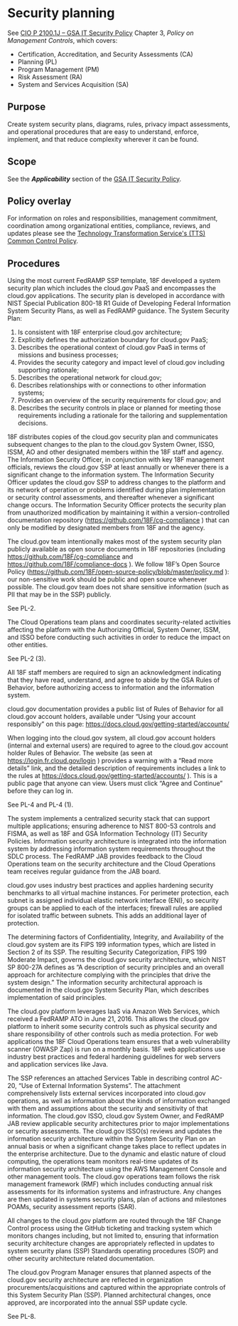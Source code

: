 # Security planning

See [CIO P 2100.1J – GSA IT Security Policy](http://www.gsa.gov/portal/mediaId/129634/fileName/CIO_21001J_CHGE_1_GSA_Information_Technology_(IT)_Security_Policy_(Posted_Version_4-28-2016).action) Chapter 3, _Policy on Management Controls_, which covers:

* Certification, Accreditation, and Security Assessments (CA)
* Planning (PL)
* Program Management (PM)
* Risk Assessment (RA)
* System and Services Acquisition (SA)

## Purpose

Create system security plans, diagrams, rules, privacy impact assessments, and operational procedures that are easy to understand, enforce, implement, and that reduce complexity wherever it can be found. 

## Scope

See the **_Applicability_** section of the [GSA IT Security Policy](http://www.gsa.gov/portal/mediaId/129634/fileName/CIO_21001J_CHGE_1_GSA_Information_Technology_(IT)_Security_Policy_(Posted_Version_4-28-2016).action).

## Policy overlay

For information on roles and responsibilities, management commitment, coordination among organizational entities, compliance, reviews, and updates please see the [Technology Transformation Service's (TTS) Common Control Policy](https://github.com/18F/compliance-docs/blob/master/TTS-Common-Control-Policy.md).

## Procedures

Using the most current FedRAMP SSP template, 18F developed a system security plan which includes the cloud.gov PaaS and encompasses the cloud.gov applications. The security plan is developed in accordance with NIST Special Publication 800-18 R1 Guide of Developing Federal Information System Security Plans, as well as FedRAMP guidance. The System Security Plan: 

1.	Is consistent with 18F enterprise cloud.gov architecture; 
2.	Explicitly defines the authorization boundary for cloud.gov PaaS; 
3.	Describes the operational context of cloud.gov PaaS in terms of missions and business processes; 
4.	Provides the security category and impact level of cloud.gov including supporting rationale; 
5.	Describes the operational network for cloud.gov; 
6.	Describes relationships with or connections to other information systems; 
7.	Provides an overview of the security requirements for cloud.gov; and 
8.	Describes the security controls in place or planned for meeting those requirements including a rationale for the tailoring and supplementation decisions. 

18F distributes copies of the cloud.gov security plan and communicates subsequent changes to the plan to the cloud.gov System Owner, ISSO, ISSM, AO and other designated members within the 18F staff and agency.
The Information Security Officer, in conjunction with key 18F management officials, reviews the cloud.gov SSP at least annually or whenever there is a significant change to the information system.
The Information Security Officer updates the cloud.gov SSP to address changes to the platform and its network of operation or problems identified during plan implementation or security control assessments, and thereafter whenever a significant change occurs. 
The Information Security Officer protects the security plan from unauthorized modification by maintaining it within a version-controlled documentation repository (https://github.com/18F/cg-compliance ) that can only be modified by designated members from 18F and the agency.

The cloud.gov team intentionally makes most of the system security plan publicly available as open source documents in 18F repositories (including https://github.com/18F/cg-compliance and https://github.com/18F/compliance-docs ). We follow 18F’s Open Source Policy (https://github.com/18F/open-source-policy/blob/master/policy.md ): our non-sensitive work should be public and open source whenever possible. The cloud.gov team does not share sensitive information (such as PII that may be in the SSP) publicly.

See PL-2.

The Cloud Operations team plans and coordinates security-related activities affecting the platform with the Authorizing Official, System Owner, ISSM, and ISSO before conducting such activities in order to reduce the impact on other entities.

See PL-2 (3).

All 18F staff members are required to sign an acknowledgment indicating that they have read, understand, and agree to abide by the GSA Rules of Behavior, before authorizing access to information and the information system.

cloud.gov documentation provides a public list of Rules of Behavior for all cloud.gov account holders, available under “Using your account responsibly” on this page: https://docs.cloud.gov/getting-started/accounts/

When logging into the cloud.gov system, all cloud.gov account holders (internal and external users) are required to agree to the cloud.gov account holder Rules of Behavior. The website (as seen at https://login.fr.cloud.gov/login ) provides a warning with a “Read more details” link, and the detailed description of requirements includes a link to the rules at https://docs.cloud.gov/getting-started/accounts/ ). This is a public page that anyone can view. Users must click “Agree and Continue” before they can log in.

See PL-4 and PL-4 (1).

The system implements a centralized security stack that can support multiple applications; ensuring adherence to NIST 800-53 controls and FISMA, as well as 18F and GSA Information Technology (IT) Security Policies. Information security architecture is integrated into the information system by addressing information system requirements throughout the SDLC process. The FedRAMP JAB provides feedback to the Cloud Operations team on the security architecture and the Cloud Operations team receives regular guidance from the JAB board.
 
cloud.gov uses industry best practices and applies hardening security benchmarks to all virtual machine instances.  For perimeter protection, each subnet is assigned individual elastic network interface (ENI), so security groups can be applied to each of the interfaces; firewall rules are applied for isolated traffic between subnets.  This adds an additional layer of protection.   

The determining factors of Confidentiality, Integrity, and Availability of the cloud.gov system are its FIPS 199 information types, which are listed in Section 2 of its SSP. The resulting Security Categorization, FIPS 199 Moderate Impact, governs the cloud.gov security architecture, which NIST SP 800-27A defines as “A description of security principles and an overall approach for architecture complying with the principles that drive the system design.” The information security architectural approach is documented in the cloud.gov System Security Plan, which describes implementation of said principles. 

The cloud.gov platform leverages IaaS via Amazon Web Services, which received a FedRAMP ATO in June 21, 2016.  This allows the cloud.gov platform to inherit some security controls such as physical security and share responsibility of other controls such as media protection. For web applications the 18F Cloud Operations team ensures that a web vulnerability scanner (OWASP Zap) is run on a monthly basis. 18F web applications use industry best practices and federal hardening guidelines for web servers and application services like Java.  

The SSP references an attached Services Table in describing control AC-20, “Use of External Information Systems”. The attachment comprehensively lists external services incorporated into cloud.gov operations, as well as information about the kinds of information exchanged with them and assumptions about the security and sensitivity of that information.
The cloud.gov ISSO, cloud.gov System Owner, and FedRAMP JAB review applicable security architectures prior to major implementations or security assessments. The cloud.gov ISSO(s) reviews and updates the information security architecture within the System Security Plan on an annual basis or when a significant change takes place to reflect updates in the enterprise architecture. Due to the dynamic and elastic nature of cloud computing, the operations team monitors real-time updates of its information security architecture using the AWS Management Console and other management tools. 
The cloud.gov operations team follows the risk management framework (RMF) which includes conducting annual risk assessments for its information systems and infrastructure. Any changes are then updated in systems security plans, plan of actions and milestones POAMs, security assessment reports (SAR).

All changes to the cloud.gov platform are routed through the 18F Change Control process using the GitHub ticketing and tracking system which monitors changes including, but not limited to, ensuring that information security architecture changes are appropriately reflected in updates to system security plans (SSP) Standards operating procedures (SOP) and other security architecture related documentation.  

The cloud.gov Program Manager ensures that planned aspects of the cloud.gov security architecture are reflected in organization procurements/acquisitions and captured within the appropriate controls of this System Security Plan (SSP). Planned architectural changes, once approved, are incorporated into the annual SSP update cycle.


See PL-8.
